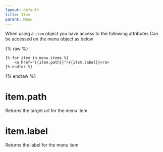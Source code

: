 ```yaml
---
layout: default
title: Item
parent: Menu
---
```

When using a `item` object you have access to the following attributes
Can be accessed on the menu object as below

{% raw %}
```liquid
{% for item in menu.items %}    
    <a href="{{item.path}}">{{item.label}}</a>
{% endfor %}
```
{% endraw %}

# item.path

Returns the target url for the menu item

# item.label

Returns the label for the menu item

